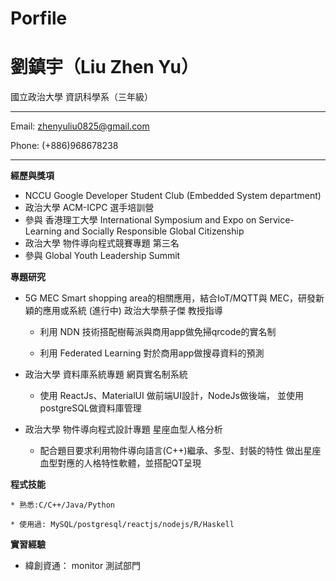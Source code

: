 # Porfile
劉鎮宇（Liu Zhen Yu）
============
國立政治大學 資訊科學系（三年級）
-------------------     ----------------------------
Email: zhenyuliu0825@gmail.com

Phone: (+886)968678238
-------------------     ----------------------------

**經歷與獎項**

* NCCU Google Developer Student Club (Embedded System department)
* 政治大學 ACM-ICPC 選手培訓營
* 參與 香港理工大學 International Symposium and Expo on Service-Learning and Socially Responsible Global Citizenship
* 政治大學 物件導向程式競賽專題 第三名
* 參與 Global Youth Leadership Summit

**專題研究**

* 5G MEC Smart shopping area的相關應用，結合IoT/MQTT與 MEC，研發新穎的應用或系統 (進行中) 政治大學蔡子傑 教授指導

    * 利用 NDN 技術搭配樹莓派與商用app做免掃qrcode的實名制 

    * 利用 Federated Learning 對於商用app做搜尋資料的預測

* 政治大學 資料庫系統專題 網頁實名制系統

    * 使用 ReactJs、MaterialUI 做前端UI設計，NodeJs做後端， 並使用postgreSQL做資料庫管理

* 政治大學 物件導向程式設計專題 星座血型人格分析
    * 配合題目要求利用物件導向語言(C++)繼承、多型、封裝的特性 做出星座血型對應的人格特性軟體，並搭配QT呈現

**程式技能**

    * 熟悉:C/C++/Java/Python 

    * 使用過: MySQL/postgresql/reactjs/nodejs/R/Haskell
    
**實習經驗**
* 緯創資通： monitor 測試部門




